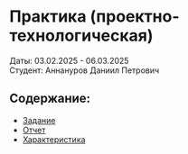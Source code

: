 # Практика  (проектно-технологическая)
Даты: 03.02.2025 - 06.03.2025  
Студент: Аннануров Даниил Петрович

## Содержание:
- [Задание](задание_3курс.pdf)
- [Отчет](отчет_3курс.pdf)
- [Характеристика]()
